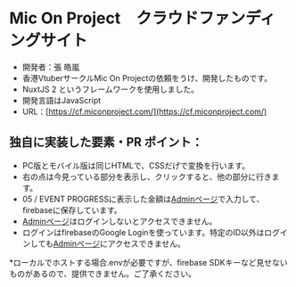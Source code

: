 # Mic On Project　クラウドファンディングサイト
- 開発者：張 皓嵐
- 香港VtuberサークルMic On Projectの依頼をうけ、開発したものです。
- NuxtJS 2 というフレームワークを使用しました。
- 開発言語はJavaScript
- URL：[https://cf.miconproject.com/](https://cf.miconproject.com/)

## 独自に実装した要素・PR ポイント：
- PC版とモバイル版は同じHTMLで、CSSだげで変換を行います。
- 右の点は今見っている部分を表示し、クリックすると、他の部分に行きます。
- 05 / EVENT PROGRESSに表示した金額は[Adminページ](https://cf.miconproject.com/admin)で入力して、firebaseに保存しています。
- [Adminページ](https://cf.miconproject.com/admin)はログインしないとアクセスできません。
- ログインはfirebaseのGoogle Loginを使っています。特定のID以外はログインしても[Adminページ](https://cf.miconproject.com/admin)にアクセスできません。

*ローカルでホストする場合.envが必要ですが、firebase SDKキーなど見せないものがあるので、提供できません。ご了承ください。

